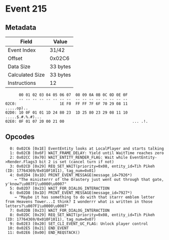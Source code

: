 # Event 215

## Metadata

| Field           | Value    |
|-----------------|----------|
| Event Index     | 31/42    |
| Offset          | 0x02C6   |
| Data Size       | 33 bytes |
| Calculated Size | 33 bytes |
| Instructions    | 12       |

```
      00 01 02 03 04 05 06 07  08 09 0A 0B 0C 0D 0E 0F
      -- -- -- -- -- -- -- --  -- -- -- -- -- -- -- --
02C0:                   1E F0  FF FF 7F 6F 70 29 08 11        .....op)..
02D0: 10 0F 01 01 1D 24 80 23  1D 25 80 23 29 08 11 10  .....$.#.%.#)...
02E0: 0F 01 07 20 00 21 00                              ... .!.         
```

## Opcodes

```
  0: 0x02C6 [0x1E] EventEntity looks at LocalPlayer and starts talking
  1: 0x02CB [0x6F] WAIT_FRAME_DELAY: Yield until WaitTime reaches zero
  2: 0x02CC [0x70] WAIT_ENTITY_RENDER_FLAG: Wait while EventEntity->Render.Flags3 bit 2 is set (cancel turn if not)
  3: 0x02CD [0x29] REQ_SET_WAIT(priority=0x08, entity_id=Tih Pikeh (ID: 17764369/0x010F1011), tag_num=0x01)
  4: 0x02D4 [0x1D] PRINT_EVENT_MESSAGE(message_id=7926*)
    → "The ministerrr of the Orastery just went out through that gate, y'know?\u007F1\u0000\u0007"
  5: 0x02D7 [0x23] WAIT_FOR_DIALOG_INTERACTION
  6: 0x02D8 [0x1D] PRINT_EVENT_MESSAGE(message_id=7927*)
    → "Maybe it has something to do with that starrr emblem letter from Heavens Tower...I think? I wonderrr what is written in those letters?\u007F1\u0000\u0007"
  7: 0x02DB [0x23] WAIT_FOR_DIALOG_INTERACTION
  8: 0x02DC [0x29] REQ_SET_WAIT(priority=0x08, entity_id=Tih Pikeh (ID: 17764369/0x010F1011), tag_num=0x07)
  9: 0x02E3 [0x20] SET_CLI_EVENT_UC_FLAG: Unlock player control
 10: 0x02E5 [0x21] END_EVENT
 11: 0x02E6 [0x00] END_REQSTACK()
```
